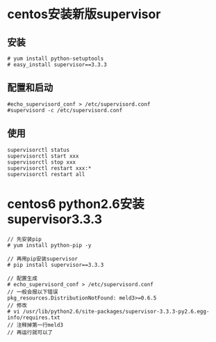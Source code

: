 
# centos安装新版supervisor

## 安装
```
# yum install python-setuptools
# easy_install supervisor==3.3.3
```

## 配置和启动
```
#echo_supervisord_conf > /etc/supervisord.conf
#supervisord -c /etc/supervisord.conf
```


## 使用
```
supervisorctl status
supervisorctl start xxx
supervisorctl stop xxx
supervisorctl restart xxx:*
supervisorctl restart all
```


# centos6 python2.6安装supervisor3.3.3
```
// 先安装pip
# yum install python-pip -y

// 再用pip安装supervisor
# pip install supervisor==3.3.3

// 配置生成
# echo_supervisord_conf > /etc/supervisord.conf
// 一般会报以下错误
pkg_resources.DistributionNotFound: meld3>=0.6.5
// 修改
# vi /usr/lib/python2.6/site-packages/supervisor-3.3.3-py2.6.egg-info/requires.txt
// 注释掉第一行meld3
// 再运行就可以了
```
